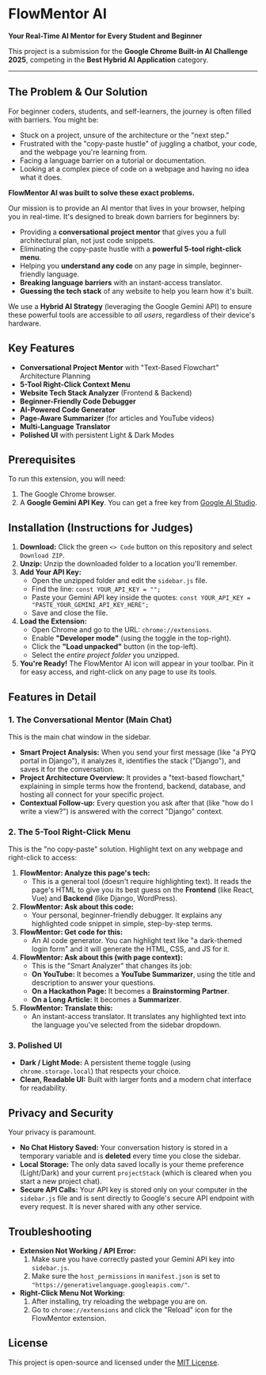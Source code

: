 # FlowMentor AI

**Your Real-Time AI Mentor for Every Student and Beginner**

This project is a submission for the **Google Chrome Built-in AI Challenge 2025**, competing in the **Best Hybrid AI Application** category.

---

## The Problem & Our Solution

For beginner coders, students, and self-learners, the journey is often filled with barriers. You might be:
* Stuck on a project, unsure of the architecture or the "next step."
* Frustrated with the "copy-paste hustle" of juggling a chatbot, your code, and the webpage you're learning from.
* Facing a language barrier on a tutorial or documentation.
* Looking at a complex piece of code on a webpage and having no idea what it does.

**FlowMentor AI was built to solve these exact problems.**

Our mission is to provide an AI mentor that lives in your browser, helping you in real-time. It's designed to break down barriers for beginners by:
* Providing a **conversational project mentor** that gives you a full architectural plan, not just code snippets.
* Eliminating the copy-paste hustle with a **powerful 5-tool right-click menu**.
* Helping you **understand any code** on any page in simple, beginner-friendly language.
* **Breaking language barriers** with an instant-access translator.
* **Guessing the tech stack** of any website to help you learn how it's built.

We use a **Hybrid AI Strategy** (leveraging the Google Gemini API) to ensure these powerful tools are accessible to *all users*, regardless of their device's hardware.

## Key Features

* **Conversational Project Mentor** with "Text-Based Flowchart" Architecture Planning
* **5-Tool Right-Click Context Menu**
* **Website Tech Stack Analyzer** (Frontend & Backend)
* **Beginner-Friendly Code Debugger**
* **AI-Powered Code Generator**
* **Page-Aware Summarizer** (for articles and YouTube videos)
* **Multi-Language Translator**
* **Polished UI** with persistent Light & Dark Modes

## Prerequisites

To run this extension, you will need:
1.  The Google Chrome browser.
2.  A **Google Gemini API Key**. You can get a free key from [Google AI Studio](https://aistudio.google.com/app/apikey).

## Installation (Instructions for Judges)

1.  **Download:** Click the green `<> Code` button on this repository and select `Download ZIP`.
2.  **Unzip:** Unzip the downloaded folder to a location you'll remember.
3.  **Add Your API Key:**
    * Open the unzipped folder and edit the `sidebar.js` file.
    * Find the line: `const YOUR_API_KEY = "";`
    * Paste your Gemini API key inside the quotes: `const YOUR_API_KEY = "PASTE_YOUR_GEMINI_API_KEY_HERE";`
    * Save and close the file.
4.  **Load the Extension:**
    * Open Chrome and go to the URL: `chrome://extensions`.
    * Enable **"Developer mode"** (using the toggle in the top-right).
    * Click the **"Load unpacked"** button (in the top-left).
    * Select the *entire project folder* you unzipped.
5.  **You're Ready!** The FlowMentor AI icon will appear in your toolbar. Pin it for easy access, and right-click on any page to use its tools.

## Features in Detail

### 1. The Conversational Mentor (Main Chat)

This is the main chat window in the sidebar.
* **Smart Project Analysis:** When you send your first message (like "a PYQ portal in Django"), it analyzes it, identifies the stack ("Django"), and saves it for the conversation.
* **Project Architecture Overview:** It provides a "text-based flowchart," explaining in simple terms how the frontend, backend, database, and hosting all connect for your specific project.
* **Contextual Follow-up:** Every question you ask after that (like "how do I write a view?") is answered with the correct "Django" context.

### 2. The 5-Tool Right-Click Menu

This is the "no copy-paste" solution. Highlight text on any webpage and right-click to access:

1.  **FlowMentor: Analyze this page's tech:**
    * This is a general tool (doesn't require highlighting text). It reads the page's HTML to give you its best guess on the **Frontend** (like React, Vue) and **Backend** (like Django, WordPress).
2.  **FlowMentor: Ask about this code:**
    * Your personal, beginner-friendly debugger. It explains any highlighted code snippet in simple, step-by-step terms.
3.  **FlowMentor: Get code for this:**
    * An AI code generator. You can highlight text like "a dark-themed login form" and it will generate the HTML, CSS, and JS for it.
4.  **FlowMentor: Ask about this (with page context):**
    * This is the "Smart Analyzer" that changes its job:
    * **On YouTube:** It becomes a **YouTube Summarizer**, using the title and description to answer your questions.
    * **On a Hackathon Page:** It becomes a **Brainstorming Partner**.
    * **On a Long Article:** It becomes a **Summarizer**.
5.  **FlowMentor: Translate this:**
    * An instant-access translator. It translates any highlighted text into the language you've selected from the sidebar dropdown.

### 3. Polished UI
* **Dark / Light Mode:** A persistent theme toggle (using `chrome.storage.local`) that respects your choice.
* **Clean, Readable UI:** Built with larger fonts and a modern chat interface for readability.

## Privacy and Security

Your privacy is paramount.
* **No Chat History Saved:** Your conversation history is stored in a temporary variable and is **deleted** every time you close the sidebar.
* **Local Storage:** The only data saved locally is your theme preference (Light/Dark) and your current `projectStack` (which is cleared when you start a new project chat).
* **Secure API Calls:** Your API key is stored only on your computer in the `sidebar.js` file and is sent directly to Google's secure API endpoint with every request. It is never shared with any other service.

## Troubleshooting

* **Extension Not Working / API Error:**
    1.  Make sure you have correctly pasted your Gemini API key into `sidebar.js`.
    2.  Make sure the `host_permissions` in `manifest.json` is set to `"https://generativelanguage.googleapis.com/"`.
* **Right-Click Menu Not Working:**
    1.  After installing, try reloading the webpage you are on.
    2.  Go to `chrome://extensions` and click the "Reload" icon for the FlowMentor extension.

## License

This project is open-source and licensed under the [MIT License](LICENSE).